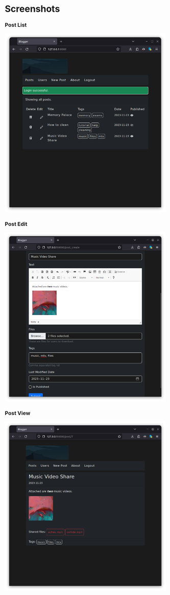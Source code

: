 # Screenshots

### Post List

![Post List](post_list.png)

### Post Edit

![Post Edit](post_edit.png)

### Post View

![Post View](post_view.png)
